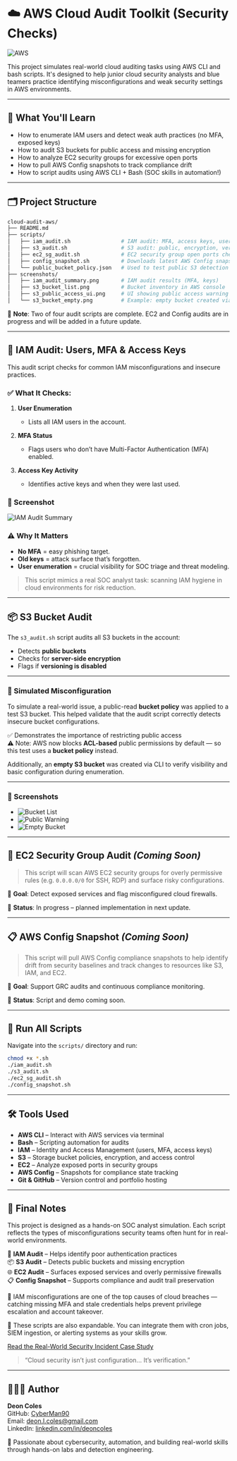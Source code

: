 # ☁️ AWS Cloud Audit Toolkit (Security Checks)
![AWS](https://img.shields.io/badge/AWS-Cloud%20Audit-orange?style=flat-square&logo=amazonaws)

This project simulates real-world cloud auditing tasks using AWS CLI and bash scripts. It's designed to help junior cloud security analysts and blue teamers practice identifying misconfigurations and weak security settings in AWS environments.

---

## 🧠 What You'll Learn

- How to enumerate IAM users and detect weak auth practices (no MFA, exposed keys)
- How to audit S3 buckets for public access and missing encryption
- How to analyze EC2 security groups for excessive open ports
- How to pull AWS Config snapshots to track compliance drift
- How to script audits using AWS CLI + Bash (SOC skills in automation!)

---

## 🗂️ Project Structure

```bash
cloud-audit-aws/
├── README.md
├── scripts/
│   ├── iam_audit.sh                # IAM audit: MFA, access keys, users
│   ├── s3_audit.sh                 # S3 audit: public, encryption, version
│   ├── ec2_sg_audit.sh             # EC2 security group open ports check
│   ├── config_snapshot.sh          # Downloads latest AWS Config snapshot
│   └── public_bucket_policy.json   # Used to test public S3 detection
├── screenshots/
│   ├── iam_audit_summary.png       # IAM audit results (MFA, keys)
│   ├── s3_bucket_list.png          # Bucket inventory in AWS console
│   ├── s3_public_access_ui.png     # UI showing public access warning
│   └── s3_bucket_empty.png         # Example: empty bucket created via CLI
```

🚧 **Note**: Two of four audit scripts are complete. EC2 and Config audits are in progress and will be added in a future update.

---

## 🔐 IAM Audit: Users, MFA & Access Keys

This audit script checks for common IAM misconfigurations and insecure practices.

### ✅ What It Checks:

1. **User Enumeration**
   - Lists all IAM users in the account.

2. **MFA Status**
   - Flags users who don’t have Multi-Factor Authentication (MFA) enabled.

3. **Access Key Activity**
   - Identifies active keys and when they were last used.

### 📸 Screenshot

![IAM Audit Summary](./screenshots/iam_audit_summary.png)

### ⚠️ Why It Matters

- **No MFA** = easy phishing target.
- **Old keys** = attack surface that’s forgotten.
- **User enumeration** = crucial visibility for SOC triage and threat modeling.

> This script mimics a real SOC analyst task: scanning IAM hygiene in cloud environments for risk reduction.

---

## 📦 S3 Bucket Audit

The `s3_audit.sh` script audits all S3 buckets in the account:

- Detects **public buckets**
- Checks for **server-side encryption**
- Flags if **versioning is disabled**

---

### 🧪 Simulated Misconfiguration

To simulate a real-world issue, a public-read **bucket policy** was applied to a test S3 bucket. This helped validate that the audit script correctly detects insecure bucket configurations.

✅ Demonstrates the importance of restricting public access  
⚠️ Note: AWS now blocks **ACL-based** public permissions by default — so this test uses a **bucket policy** instead.

Additionally, an **empty S3 bucket** was created via CLI to verify visibility and basic configuration during enumeration.

---

### 📸 Screenshots

- ![Bucket List](./screenshots/s3_bucket_list.png)
- ![Public Warning](./screenshots/s3_public_access_ui.png)
- ![Empty Bucket](./screenshots/s3_bucket_empty.png)

---

## 🔐 EC2 Security Group Audit *(Coming Soon)*

> This script will scan AWS EC2 security groups for overly permissive rules (e.g. `0.0.0.0/0` for SSH, RDP) and surface risky configurations.

📌 **Goal**: Detect exposed services and flag misconfigured cloud firewalls.

🚧 **Status**: In progress – planned implementation in next update.

---

## 📋 AWS Config Snapshot *(Coming Soon)*

> This script will pull AWS Config compliance snapshots to help identify drift from security baselines and track changes to resources like S3, IAM, and EC2.

📌 **Goal**: Support GRC audits and continuous compliance monitoring.

🚧 **Status**: Script and demo coming soon.

---

## 🧪 Run All Scripts

Navigate into the `scripts/` directory and run:

```bash
chmod +x *.sh
./iam_audit.sh
./s3_audit.sh
./ec2_sg_audit.sh
./config_snapshot.sh
```

---

## 🛠️ Tools Used

- **AWS CLI** – Interact with AWS services via terminal
- **Bash** – Scripting automation for audits
- **IAM** – Identity and Access Management (users, MFA, access keys)
- **S3** – Storage bucket policies, encryption, and access control
- **EC2** – Analyze exposed ports in security groups
- **AWS Config** – Snapshots for compliance state tracking
- **Git & GitHub** – Version control and portfolio hosting

---

## 🧾 Final Notes

This project is designed as a hands-on SOC analyst simulation. Each script reflects the types of misconfigurations security teams often hunt for in real-world environments.

🔐 **IAM Audit** – Helps identify poor authentication practices  
📦 **S3 Audit** – Detects public buckets and missing encryption  
🌐 **EC2 Audit** – Surfaces exposed services and overly permissive firewalls  
📋 **Config Snapshot** – Supports compliance and audit trail preservation  

🔐 IAM misconfigurations are one of the top causes of cloud breaches — catching missing MFA and stale credentials helps prevent privilege escalation and account takeover.

🧠 These scripts are also expandable. You can integrate them with cron jobs, SIEM ingestion, or alerting systems as your skills grow.

[Read the Real-World Security Incident Case Study](../cloud-audit-aws/incident-response.md)

> “Cloud security isn’t just configuration… It’s verification.”

---

## 👨🏽‍💻 Author

**Deon Coles**  
GitHub: [CyberMan90](https://github.com/CyberMan90)  
Email: deon.l.coles@gmail.com  
LinkedIn: [linkedin.com/in/deoncoles](https://linkedin.com/in/deoncoles)

🚀 Passionate about cybersecurity, automation, and building real-world skills through hands-on labs and detection engineering.
